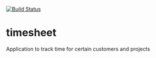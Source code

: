 [![Build Status](https://dev.azure.com/jan-niklaskoehler/timesheet/_apis/build/status/popokatapepel.timesheet?branchName=master)](https://dev.azure.com/jan-niklaskoehler/timesheet/_build/latest?definitionId=1&branchName=master)

# timesheet
Application to track time for certain customers and projects
